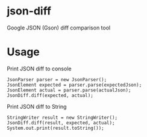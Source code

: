 # json-diff
Google JSON (Gson) diff comparison tool

# Usage

Print JSON diff to console

```
JsonParser parser = new JsonParser();
JsonElement expected = parser.parse(expectedJson);
JsonElement actual = parser.parse(actualJson);
JsonDiff.diff(expected, actual);
```

Print JSON diff to String
```
StringWriter result = new StringWriter();
JsonDiff.diff(result, expected, actual);
System.out.print(result.toString());
```
